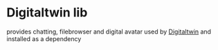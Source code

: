 # Digitaltwin lib

provides chatting, filebrowser and digital avatar 
used by [Digitaltwin](https://github.com/threefoldtech/digitaltwin) and installed as a dependency
